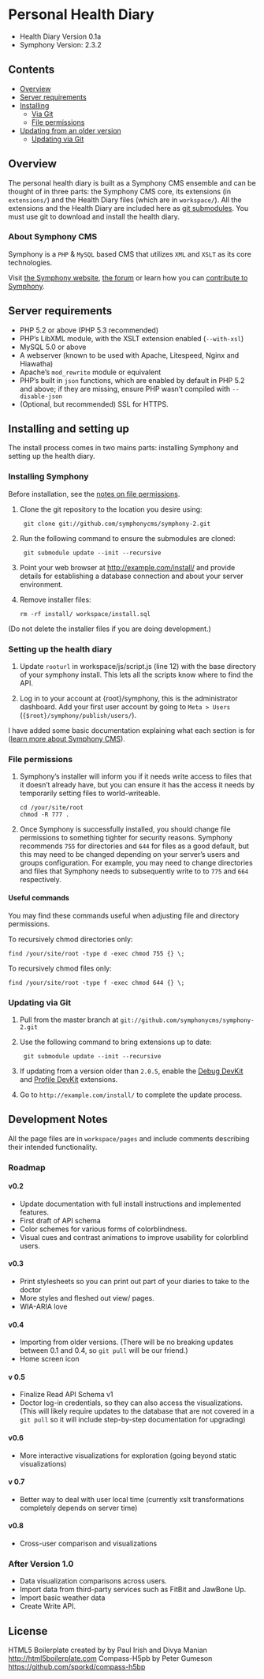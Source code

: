 # Personal Health Diary

- Health Diary Version 0.1a
- Symphony Version: 2.3.2

## Contents

* [Overview](#overview)
* [Server requirements](#server-requirements)
* [Installing](#installing)
	* [Via Git](#via-git)
	* [File permissions](#file-permissions)
* [Updating from an older version](#updating-from-an-older-version)
	* [Updating via Git](#updating-via-git)


## Overview

The personal health diary is built as a Symphony CMS ensemble and can be thought of in three parts: the Symphony CMS core, its extensions (in `extensions/`) and the Health Diary files (which are in `workspace/`). All the extensions and the Health Diary are included here as [git submodules](http://git-scm.com/book/en/Git-Tools-Submodules). You must use git to download and install the health diary.

### About Symphony CMS

Symphony is a `PHP` & `MySQL` based CMS that utilizes `XML` and `XSLT` as its core technologies.

Visit [the Symphony website](http://getsymphony.com/), [the forum](http://getsymphony.com/discuss/) or learn how you can [contribute to Symphony](https://github.com/symphonycms/symphony-2/wiki/Contributing-to-Symphony).

## Server requirements

- PHP 5.2 or above (PHP 5.3 recommended)
- PHP’s LibXML module, with the XSLT extension enabled (`--with-xsl`)
- MySQL 5.0 or above
- A webserver (known to be used with Apache, Litespeed, Nginx and Hiawatha)
- Apache’s `mod_rewrite` module or equivalent
- PHP’s built in `json` functions, which are enabled by default in PHP 5.2 and above; if they are missing, ensure PHP wasn’t compiled with `--disable-json`
- (Optional, but recommended) SSL for HTTPS.

## Installing and setting up

The install process comes in two mains parts: installing Symphony and setting up the health diary.

### Installing Symphony

Before installation, see the [notes on file permissions](#file-permissions).

1. Clone the git repository to the location you desire using:

		git clone git://github.com/symphonycms/symphony-2.git

1. Run the following command to ensure the submodules are cloned:

		git submodule update --init --recursive

1. Point your web browser at <http://example.com/install/> and provide
details for establishing a database connection and about your server environment.

1. Remove installer files:

	`rm -rf install/ workspace/install.sql`

(Do not delete the installer files if you are doing development.)

### Setting up the health diary

1. Update `rooturl` in workspace/js/script.js (line 12) with the base directory of your symphony install. This lets all the scripts know where to find the API.

1. Log in to your account at {root}/symphony, this is the administrator dashboard. Add your first user account by going to `Meta > Users` (`{$root}/symphony/publish/users/`).

I have added some basic documentation explaining what each section is for ([learn more about Symphony CMS](getsymphony.com/explore)).

### File permissions

1. Symphony’s installer will inform you if it needs write access to files that it doesn’t already have, but you can ensure it has the access it needs by temporarily setting files to world-writeable.

	`cd /your/site/root`  
	`chmod -R 777 .`

1. Once Symphony is successfully installed, you should change file permissions to something tighter for security reasons. Symphony recommends `755` for directories and `644` for files as a good default, but this may need to be changed depending on your server’s users and groups configuration. For example, you may need to change directories and files that Symphony needs to subsequently write to to `775` and `664` respectively.

#### Useful commands

You may find these commands useful when adjusting file and directory permissions.

To recursively chmod directories only:

	find /your/site/root -type d -exec chmod 755 {} \;

To recursively chmod files only:

	find /your/site/root -type f -exec chmod 644 {} \;

### Updating via Git

1. Pull from the master branch at `git://github.com/symphonycms/symphony-2.git`

1. Use the following command to bring extensions up to date:

		git submodule update --init --recursive

1. If updating from a version older than `2.0.5`, enable the [Debug DevKit](http://github.com/symphonycms/debugdevkit/tree/master) and [Profile DevKit](http://github.com/symphonycms/profiledevkit/tree/master) extensions.

1. Go to `http://example.com/install/` to complete the update process.


## Development Notes

All the page files are in `workspace/pages` and include comments describing their intended functionality.

### Roadmap

#### v0.2
- Update documentation with full install instructions and implemented features.
- First draft of API schema
- Color schemes for various forms of colorblindness.
- Visual cues and contrast animations to improve usability for colorblind users.

#### v0.3
- Print stylesheets so you can print out part of your diaries to take to the doctor
- More styles and fleshed out view/ pages.
- WIA-ARIA love

#### v0.4
- Importing from older versions. (There will be no breaking updates between 0.1 and 0.4, so `git pull` will be our friend.)
- Home screen icon

#### v 0.5
- Finalize Read API Schema v1
- Doctor log-in credentials, so they can also access the visualizations. (This will likely require updates to the database that are not covered in a `git pull` so it will include step-by-step documentation for upgrading)

#### v0.6
- More interactive visualizations for exploration (going beyond static visualizations)

#### v 0.7
- Better way to deal with user local time (currently xslt transformations completely depends on server time)

#### v0.8
- Cross-user comparison and visualizations

### After Version 1.0
- Data visualization comparisons across users.
- Import data from third-party services such as FitBit and JawBone Up.
- Import basic weather data 
- Create Write API.

## License
HTML5 Boilerplate created by by Paul Irish and Divya Manian http://html5boilerplate.com
Compass-H5pb by Peter Gumeson https://github.com/sporkd/compass-h5bp

